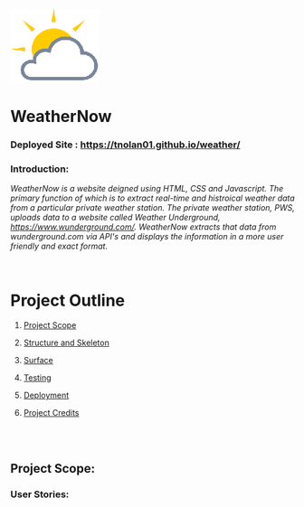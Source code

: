 ![CI logo](/Media/weatherlogo.png)
# WeatherNow
### Deployed Site : https://tnolan01.github.io/weather/

### Introduction:
*WeatherNow is a website deigned using HTML, CSS and Javascript. The primary function of which is to extract real-time and histroical weather data from a particular private weather station. The private weather station, PWS, uploads data to a website called Weather Underground, https://www.wunderground.com/.  WeatherNow extracts that data from wunderground.com via API's and displays the information in a more user friendly and exact format.*

<br>

# Project Outline

1. [Project Scope](#project_scope)

2. [Structure and Skeleton](#structure-and-skeleton)

3. [Surface](#surface)

4. [Testing](#testing)

4. [Deployment](#deployment)

6. [Project Credits](#project-credits)

<br><br>

## Project Scope: <a name="project_scope"><a> 

### User Stories:

 



